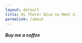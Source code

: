 ```yaml
---
layout: default
title: Hi There! Nice to Meet U.
permalink: /about
---
```


<div class="row justify-content-between">
<div class="col-md-8 pr-5">

<p></p>


</div>

<div class="col-md-4">

<div class="sticky-top sticky-top-80">
<h5>Buy me a coffee</h5>

</div>
</div>
</div>
